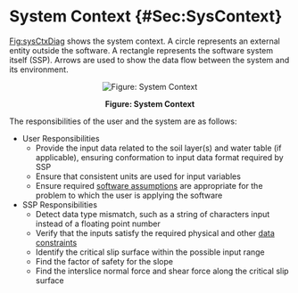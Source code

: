 # System Context {#Sec:SysContext}

[Fig:sysCtxDiag](./SecSysContext.md#Figure:sysCtxDiag) shows the system context. A circle represents an external entity outside the software. A rectangle represents the software system itself (SSP). Arrows are used to show the data flow between the system and its environment.

<div id="Figure:sysCtxDiag" align="center" >

![Figure: System Context](./assets/SystemContextFigure.png)

**Figure: System Context**

</div>

The responsibilities of the user and the system are as follows:

- User Responsibilities
  - Provide the input data related to the soil layer(s) and water table (if applicable), ensuring conformation to input data format required by SSP
  - Ensure that consistent units are used for input variables
  - Ensure required [software assumptions](./SecAssumps.md#Sec:Assumps) are appropriate for the problem to which the user is applying the software
- SSP Responsibilities
  - Detect data type mismatch, such as a string of characters input instead of a floating point number
  - Verify that the inputs satisfy the required physical and other [data constraints](./SecDataConstraints.md#Sec:DataConstraints)
  - Identify the critical slip surface within the possible input range
  - Find the factor of safety for the slope
  - Find the interslice normal force and shear force along the critical slip surface
